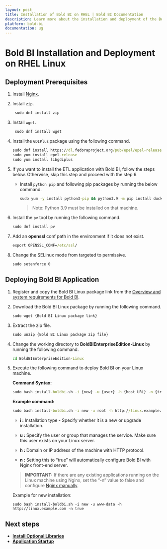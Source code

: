 ```yaml
---
layout: post
title: Installation of Bold BI on RHEL | Bold BI Documentation
description: Learn more about the installation and deployment of the Bold BI Linux package on the RHEL Linux server with Nginx.
platform: bold-bi
documentation: ug
---
```


# Bold BI Installation and Deployment on RHEL Linux

## Deployment Prerequisites

1. Install [Nginx](https://www.digitalocean.com/community/tutorials/how-to-install-nginx-on-centos-8).
2. Install `zip`.
    ```cmd
     sudo dnf install zip
    ```  
3. Install `wget`.
    ```cmd
     sudo dnf install wget
    ```   
4. Install the `GDIPlus` package using the following command.

    ```cmd
    sudo dnf install https://dl.fedoraproject.org/pub/epel/epel-release-latest-9.noarch.rpm
    sudo yum install epel-release
    sudo yum install libgdiplus
    ```
    
5.  If you want to install the ETL application with Bold BI, follow the steps below. Otherwise, skip this step and proceed with the step 6.
    * Install `python pip` and following pip packages by running the below command.
        ```cmd
        sudo yum -y install python3-pip && python3.9 -m pip install duckdb===1.0.0 dlt===0.5.4 pymysql pyodbc pg8000 poetry pandas===2.2.2 "dlt[parquet]" "dlt[filesystem]"
        ```
      > Note: Python 3.9 must be installed on that machine.
6. Install the `pv` tool by running the following command.
    ```cmd
    sudo dnf install pv
    ``` 

7. Add an **openssl** conf path in the environment if it does not exist.

    ```cmd
    export OPENSSL_CONF=/etc/ssl/
    ```
8. Change the SELinux mode from targeted to permissive.
     ```cmd
    sudo setenforce 0
    ```   
## Deploying Bold BI Application

1. Register and copy the Bold BI Linux package link from the [Overview and system requirements for Bold BI](/deploying-bold-bi/overview/).
2. Download the Bold BI Linux package by running the following command.

    ```cmd
    sudo wget {Bold BI Linux package link}
    ```
3. Extract the zip file.
     ```cmd
     sudo unzip {Bold BI Linux package zip file}
     ```
4. Change the working directory to **BoldBIEnterpriseEdition-Linux** by running the following command.
     ```cmd
     cd BoldBIEnterpriseEdition-Linux
     ```
5. Execute the following command to deploy Bold BI on your Linux machine.
    
    **Command Syntax:**
      ```cmd
      sudo bash install-boldbi.sh -i {new} -u {user} -h {host URL} -n {true or false} 
      ```
      **Example command:**
   ```cmd
   sudo bash install-boldbi.sh -i new -u root -h http://linux.example.com -n true
   ```
       
   * **i :** Installation type - Specify whether it is a new or upgrade installation.

    * **u :** Specify the user or group that manages the service. Make sure this user exists on your Linux server. 

    * **h :** Domain or IP address of the machine with HTTP protocol. 

    * **n :** Setting this to “true” will automatically configure Bold BI with Nginx front-end server.

    >**IMPORTANT:** If there are any existing applications running on the Linux machine using Nginx, set the “-n” value to false and configure [Nginx manually](/deploying-bold-bi/deploying-on-linux/installation-and-deployment/bold-bi-on-centos/#manually-configure-nginx).  

    Example for new installation:
    ~~~shell
    sudo bash install-boldbi.sh -i new -u www-data -h http://linux.example.com -n true
    ~~~ 
## Next steps

* [**Install Optional Libraries**](/deploying-bold-bi/deploying-on-linux/install-optional-libraries/)
* [**Application Startup**](/application-startup/)